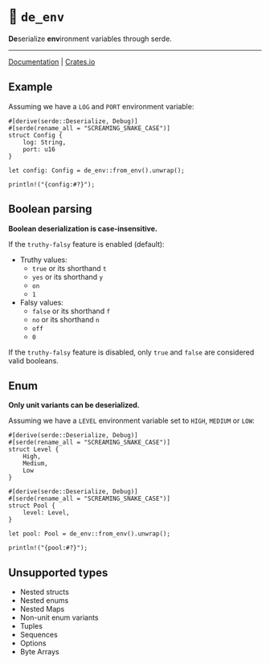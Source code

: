 # 🦀 `de_env` &emsp;

**De**serialize **env**ironment variables through serde.

---

[Documentation](https://docs.rs/de_env) | [Crates.io](https://crates.io/crates/de_env)

## Example

Assuming we have a `LOG` and `PORT` environment variable:

```rust,no_run
#[derive(serde::Deserialize, Debug)]
#[serde(rename_all = "SCREAMING_SNAKE_CASE")]
struct Config {
    log: String,
    port: u16
}

let config: Config = de_env::from_env().unwrap();

println!("{config:#?}");
```

## Boolean parsing

**Boolean deserialization is case-insensitive.**

If the `truthy-falsy` feature is enabled (default):

- Truthy values:
  - `true` or its shorthand `t`
  - `yes` or its shorthand `y`
  - `on`
  - `1`
- Falsy values:
  - `false` or its shorthand `f`
  - `no` or its shorthand `n`
  - `off`
  - `0`

If the `truthy-falsy` feature is disabled, only `true` and `false` are
considered valid booleans.

## Enum

**Only unit variants can be deserialized.**

Assuming we have a `LEVEL` environment variable set to `HIGH`, `MEDIUM` or
`LOW`:

```rust,no_run
#[derive(serde::Deserialize, Debug)]
#[serde(rename_all = "SCREAMING_SNAKE_CASE")]
struct Level {
    High,
    Medium,
    Low
}

#[derive(serde::Deserialize, Debug)]
#[serde(rename_all = "SCREAMING_SNAKE_CASE")]
struct Pool {
    level: Level,
}

let pool: Pool = de_env::from_env().unwrap();

println!("{pool:#?}");
```

## Unsupported types

- Nested structs
- Nested enums
- Nested Maps
- Non-unit enum variants
- Tuples
- Sequences
- Options
- Byte Arrays
